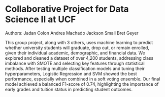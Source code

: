 # Collaborative Project for Data Science II at UCF

Authors:
Jadan Colon
Andres Machado
Jackson Small
Bret Geyer


This group project, along with 3 others, uses machine learning to predict whether university students will graduate, drop out, or remain enrolled, given their individual academic, demographic, and financial data. We explored and cleaned a dataset of over 4,200 students, addressing class imbalance with SMOTE and selecting key features through statistical methods. After testing multiple classification models and tuning their hyperparameters, Logistic Regression and SVM showed the best performance, especially when combined in a soft voting ensemble. Our final model achieved a balanced F1-score of 0.74, highlighting the importance of early grades and tuition status in predicting student outcomes.
